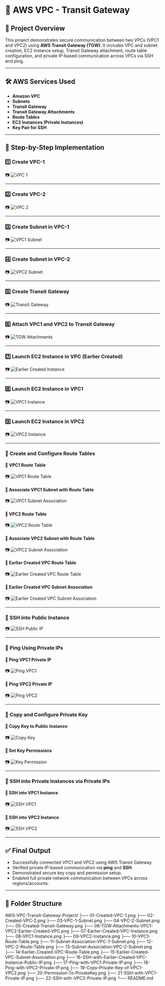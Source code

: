 # 🔄 AWS VPC - Transit Gateway 

## 📘 Project Overview

This project demonstrates secure communication between two VPCs (VPC1 and VPC2) using **AWS Transit Gateway (TGW)**. It includes VPC and subnet creation, EC2 instance setup, Transit Gateway attachment, route table configuration, and private IP-based communication across VPCs via SSH and ping.

---

## 🛠️ AWS Services Used

- **Amazon VPC**
- **Subnets**
- **Transit Gateway**
- **Transit Gateway Attachments**
- **Route Tables**
- **EC2 Instances (Private Instances)**
- **Key Pair for SSH**

---

## 🧪 Step-by-Step Implementation

### 1️⃣ Create VPC-1

📷 ![VPC 1](./01-Created-VPC-1.png)

---

### 2️⃣ Create VPC-2

📷 ![VPC 2](./02-Created-VPC-2.png)

---

### 3️⃣ Create Subnet in VPC-1

📷 ![VPC1 Subnet](./03-VPC-1-Subnet.png)

---

### 4️⃣ Create Subnet in VPC-2

📷 ![VPC2 Subnet](./04-VPC-2-Subnet.png)

---

### 5️⃣ Create Transit Gateway

📷 ![Transit Gateway](./05-Created-Transit-Gateway.png)

---

### 6️⃣ Attach VPC1 and VPC2 to Transit Gateway

📷 ![TGW Attachments](./06-TGW-Attachments-VPC1-VPC2-Earlier-Created-VPC.png)

---

### 7️⃣ Launch EC2 Instance in VPC (Earlier Created)

📷 ![Earlier Created Instance](./07-Earlier-Created-VPC-Instance.png)

---

### 8️⃣ Launch EC2 Instance in VPC1

📷 ![VPC1 Instance](./08-VPC1-Instance.png)

---

### 9️⃣ Launch EC2 Instance in VPC2

📷 ![VPC2 Instance](./09-VPC2-Instance.png)

---

### 🔁 Create and Configure Route Tables

#### 🔹 VPC1 Route Table

📷 ![VPC1 Route Table](./10-VPC1-Route-Table.png)

#### 🔹 Associate VPC1 Subnet with Route Table

📷 ![VPC1 Subnet Association](./11-Subnet-Association-VPC-1-Subnet.png)

#### 🔹 VPC2 Route Table

📷 ![VPC2 Route Table](./12-VPC-2-Route-Table.png)

#### 🔹 Associate VPC2 Subnet with Route Table

📷 ![VPC2 Subnet Association](./13-Subnet-Association-VPC-2-Subnet.png)

#### 🔹 Earlier Created VPC Route Table

📷 ![Earlier Created VPC Route Table](./14-Earlier-Created-VPC-Route-Table.png)

#### 🔹 Earlier Created VPC Subnet Association

📷 ![Earlier Created VPC Subnet Association](./15-Earlier-Created-VPC-Subnet-Association.png)

---

### 🔐 SSH into Public Instance

📷 ![SSH Public IP](./16-SSH-with-Earlier-Created-VPC-Instance-Public-IP.png)

---

### 🧪 Ping Using Private IPs

#### 🔹 Ping VPC1 Private IP

📷 ![Ping VPC1](./17-Ping-with-VPC1-Private-IP.png)

#### 🔹 Ping VPC2 Private IP

📷 ![Ping VPC2](./18-Ping-with-VPC2-Private-IP.png)

---

### 🔑 Copy and Configure Private Key

#### 🔹 Copy Key to Public Instance

📷 ![Copy Key](./19-Copy-Private-Key-of-VPC1-VPC2.png)

#### 🔹 Set Key Permissions

📷 ![Key Permission](./20-Permission-To-PrivateKey.png)

---

### 🛜 SSH into Private Instances via Private IPs

#### 🔹 SSH into VPC1 Instance

📷 ![SSH VPC1](./21-SSH-with-VPC1-Private-IP.png)

#### 🔹 SSH into VPC2 Instance

📷 ![SSH VPC2](./22-SSH-with-VPC2-Private-IP.png)

---

## ✅ Final Output

- Successfully connected VPC1 and VPC2 using AWS Transit Gateway.
- Verified private IP-based communication via **ping** and **SSH**.
- Demonstrated secure key copy and permission setup.
- Enabled full private network communication between VPCs across regions/accounts.

---

## 📂 Folder Structure

AWS-VPC-Transit-Gateway-Project/
├── 01-Created-VPC-1.png
├── 02-Created-VPC-2.png
├── 03-VPC-1-Subnet.png
├── 04-VPC-2-Subnet.png
├── 05-Created-Transit-Gateway.png
├── 06-TGW-Attachments-VPC1-VPC2-Earlier-Created-VPC.png
├── 07-Earlier-Created-VPC-Instance.png
├── 08-VPC1-Instance.png
├── 09-VPC2-Instance.png
├── 10-VPC1-Route-Table.png
├── 11-Subnet-Association-VPC-1-Subnet.png
├── 12-VPC-2-Route-Table.png
├── 13-Subnet-Association-VPC-2-Subnet.png
├── 14-Earlier-Created-VPC-Route-Table.png
├── 15-Earlier-Created-VPC-Subnet-Association.png
├── 16-SSH-with-Earlier-Created-VPC-Instance-Public-IP.png
├── 17-Ping-with-VPC1-Private-IP.png
├── 18-Ping-with-VPC2-Private-IP.png
├── 19-Copy-Private-Key-of-VPC1-VPC2.png
├── 20-Permission-To-PrivateKey.png
├── 21-SSH-with-VPC1-Private-IP.png
├── 22-SSH-with-VPC2-Private-IP.png
└── README.md
